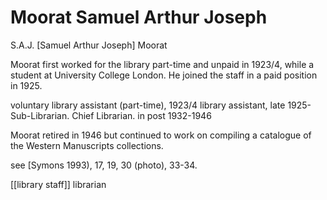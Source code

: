 



# Moorat Samuel Arthur Joseph


S.A.J. [Samuel Arthur Joseph] Moorat

Moorat first worked for the library part-time and unpaid in 1923/4, while a student at University College London. He joined the staff in a paid position in 1925.

voluntary library assistant (part-time), 1923/4
library assistant, late 1925-
Sub-Librarian.
Chief Librarian. in post 1932-1946

Moorat retired in 1946 but continued to work on compiling a catalogue of the Western Manuscripts collections.

see [Symons 1993), 17, 19, 30 (photo), 33-34.

[[library staff]] librarian

